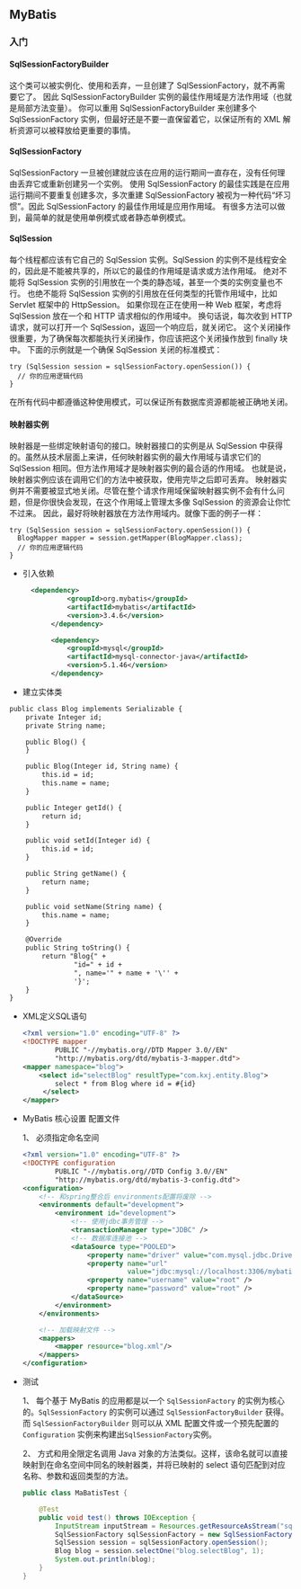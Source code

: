 ## MyBatis

### 入门

#### SqlSessionFactoryBuilder

这个类可以被实例化、使用和丢弃，一旦创建了 SqlSessionFactory，就不再需要它了。 因此 SqlSessionFactoryBuilder 实例的最佳作用域是方法作用域（也就是局部方法变量）。 你可以重用 SqlSessionFactoryBuilder 来创建多个 SqlSessionFactory 实例，但最好还是不要一直保留着它，以保证所有的 XML 解析资源可以被释放给更重要的事情。

#### SqlSessionFactory

SqlSessionFactory 一旦被创建就应该在应用的运行期间一直存在，没有任何理由丢弃它或重新创建另一个实例。 使用 SqlSessionFactory 的最佳实践是在应用运行期间不要重复创建多次，多次重建 SqlSessionFactory 被视为一种代码“坏习惯”。因此 SqlSessionFactory 的最佳作用域是应用作用域。 有很多方法可以做到，最简单的就是使用单例模式或者静态单例模式。

#### SqlSession

每个线程都应该有它自己的 SqlSession 实例。SqlSession 的实例不是线程安全的，因此是不能被共享的，所以它的最佳的作用域是请求或方法作用域。 绝对不能将 SqlSession 实例的引用放在一个类的静态域，甚至一个类的实例变量也不行。 也绝不能将 SqlSession 实例的引用放在任何类型的托管作用域中，比如 Servlet 框架中的 HttpSession。 如果你现在正在使用一种 Web 框架，考虑将 SqlSession 放在一个和 HTTP 请求相似的作用域中。 换句话说，每次收到 HTTP 请求，就可以打开一个 SqlSession，返回一个响应后，就关闭它。 这个关闭操作很重要，为了确保每次都能执行关闭操作，你应该把这个关闭操作放到 finally 块中。 下面的示例就是一个确保 SqlSession 关闭的标准模式：

```
try (SqlSession session = sqlSessionFactory.openSession()) {
  // 你的应用逻辑代码
}
```

在所有代码中都遵循这种使用模式，可以保证所有数据库资源都能被正确地关闭。

#### 映射器实例

映射器是一些绑定映射语句的接口。映射器接口的实例是从 SqlSession 中获得的。虽然从技术层面上来讲，任何映射器实例的最大作用域与请求它们的 SqlSession 相同。但方法作用域才是映射器实例的最合适的作用域。 也就是说，映射器实例应该在调用它们的方法中被获取，使用完毕之后即可丢弃。 映射器实例并不需要被显式地关闭。尽管在整个请求作用域保留映射器实例不会有什么问题，但是你很快会发现，在这个作用域上管理太多像 SqlSession 的资源会让你忙不过来。 因此，最好将映射器放在方法作用域内。就像下面的例子一样：

```
try (SqlSession session = sqlSessionFactory.openSession()) {
  BlogMapper mapper = session.getMapper(BlogMapper.class);
  // 你的应用逻辑代码
}
```



- 引入依赖

  ```xml
    <dependency>
             <groupId>org.mybatis</groupId>
             <artifactId>mybatis</artifactId>
             <version>3.4.6</version>
         </dependency>
  
         <dependency>
             <groupId>mysql</groupId>
             <artifactId>mysql-connector-java</artifactId>
             <version>5.1.46</version>
         </dependency>
  ```

-   建立实体类

  ```xml
  public class Blog implements Serializable {
      private Integer id;
      private String name;
  
      public Blog() {
      }
  
      public Blog(Integer id, String name) {
          this.id = id;
          this.name = name;
      }
  
      public Integer getId() {
          return id;
      }
  
      public void setId(Integer id) {
          this.id = id;
      }
  
      public String getName() {
          return name;
      }
  
      public void setName(String name) {
          this.name = name;
      }
  
      @Override
      public String toString() {
          return "Blog{" +
                  "id=" + id +
                  ", name='" + name + '\'' +
                  '}';
      }
  }
  
  ```

- XML定义SQL语句

  ```xml
  <?xml version="1.0" encoding="UTF-8" ?>
  <!DOCTYPE mapper
          PUBLIC "-//mybatis.org//DTD Mapper 3.0//EN"
          "http://mybatis.org/dtd/mybatis-3-mapper.dtd">
  <mapper namespace="blog">
      <select id="selectBlog" resultType="com.kxj.entity.Blog">
          select * from Blog where id = #{id}
       </select>
  </mapper>
  ```

  

- MyBatis 核心设置 配置文件

  1、 必须指定命名空间 

  ```xml
  <?xml version="1.0" encoding="UTF-8" ?>
  <!DOCTYPE configuration
          PUBLIC "-//mybatis.org//DTD Config 3.0//EN"
          "http://mybatis.org/dtd/mybatis-3-config.dtd">
  <configuration>
      <!-- 和spring整合后 environments配置将废除 -->
      <environments default="development">
          <environment id="development">
              <!-- 使用jdbc事务管理 -->
              <transactionManager type="JDBC" />
              <!-- 数据库连接池 -->
              <dataSource type="POOLED">
                  <property name="driver" value="com.mysql.jdbc.Driver" />
                  <property name="url"
                            value="jdbc:mysql://localhost:3306/mybatis?characterEncoding=utf-8" />
                  <property name="username" value="root" />
                  <property name="password" value="root" />
              </dataSource>
          </environment>
      </environments>
  
      <!-- 加载映射文件 -->
      <mappers>
          <mapper resource="blog.xml"/>
      </mappers>
  </configuration>
  ```

- 测试

  1、 每个基于 MyBatis 的应用都是以一个 `SqlSessionFactory` 的实例为核心的。`SqlSessionFactory` 的实例可以通过 `SqlSessionFactoryBuilder` 获得。而 `SqlSessionFactoryBuilder` 则可以从 XML 配置文件或一个预先配置的 `Configuration` 实例来构建出` SqlSessionFactory `实例。 

  2、 方式和用全限定名调用 Java 对象的方法类似。这样，该命名就可以直接映射到在命名空间中同名的映射器类，并将已映射的 select 语句匹配到对应名称、参数和返回类型的方法。 

  ```java
  public class MaBatisTest {
  
      @Test
      public void test() throws IOException {
          InputStream inputStream = Resources.getResourceAsStream("sqlMapConfig.xml");
          SqlSessionFactory sqlSessionFactory = new SqlSessionFactoryBuilder().build(inputStream);
          SqlSession session = sqlSessionFactory.openSession();
          Blog blog = session.selectOne("blog.selectBlog", 1);
          System.out.println(blog);
      }
  }
  ```

  

  